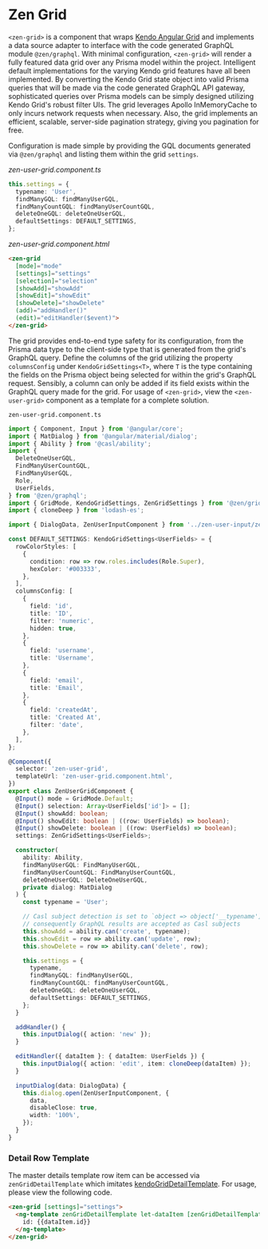 # Zen Grid

`<zen-grid>` is a component that wraps [Kendo Angular Grid](https://www.telerik.com/kendo-angular-ui/components/grid/) and implements a data source adapter to interface with the code generated GraphQL module `@zen/graphql`.  With minimal configuration, `<zen-grid>` will render a fully featured data grid over any Prisma model within the project.  Intelligent default implementations for the varying Kendo grid features have all been implemented.  By converting the Kendo Grid state object into valid Prisma queries that will be made via the code generated GraphQL API gateway, sophisticated queries over Prisma models can be simply designed utilizing Kendo Grid's robust filter UIs.  The grid leverages Apollo InMemoryCache to only incurs network requests when necessary.  Also, the grid implements an efficient, scalable, server-side pagination strategy, giving you pagination for free.

Configuration is made simple by providing the GQL documents generated via `@zen/graphql` and listing them within the grid `settings`.

*zen-user-grid.component.ts*
```ts
this.settings = {
  typename: 'User',
  findManyGQL: findManyUserGQL,
  findManyCountGQL: findManyUserCountGQL,
  deleteOneGQL: deleteOneUserGQL,
  defaultSettings: DEFAULT_SETTINGS,
};
```

*zen-user-grid.component.html*
```html
<zen-grid
  [mode]="mode"
  [settings]="settings"
  [selection]="selection"
  [showAdd]="showAdd"
  [showEdit]="showEdit"
  [showDelete]="showDelete"
  (add)="addHandler()" 
  (edit)="editHandler($event)">
</zen-grid>
```

The grid provides end-to-end type safety for its configuration, from the Prisma data type to the client-side type that is generated from the grid's GraphQL query.  Define the columns of the grid utilizing the property `columnsConfig` under `KendoGridSettings<T>`, where `T` is the type containing the fields on the Prisma object being selected for within the grid's GraphQL request.  Sensibly, a column can only be added if its field exists within the GraphQL query made for the grid.  For usage of `<zen-grid>`, view the `<zen-user-grid>` component as a template for a complete solution.

`zen-user-grid.component.ts`
```ts
import { Component, Input } from '@angular/core';
import { MatDialog } from '@angular/material/dialog';
import { Ability } from '@casl/ability';
import {
  DeleteOneUserGQL,
  FindManyUserCountGQL,
  FindManyUserGQL,
  Role,
  UserFields,
} from '@zen/graphql';
import { GridMode, KendoGridSettings, ZenGridSettings } from '@zen/grid';
import { cloneDeep } from 'lodash-es';

import { DialogData, ZenUserInputComponent } from '../zen-user-input/zen-user-input.component';

const DEFAULT_SETTINGS: KendoGridSettings<UserFields> = {
  rowColorStyles: [
    {
      condition: row => row.roles.includes(Role.Super),
      hexColor: '#003333',
    },
  ],
  columnsConfig: [
    {
      field: 'id',
      title: 'ID',
      filter: 'numeric',
      hidden: true,
    },
    {
      field: 'username',
      title: 'Username',
    },
    {
      field: 'email',
      title: 'Email',
    },
    {
      field: 'createdAt',
      title: 'Created At',
      filter: 'date',
    },
  ],
};

@Component({
  selector: 'zen-user-grid',
  templateUrl: 'zen-user-grid.component.html',
})
export class ZenUserGridComponent {
  @Input() mode = GridMode.Default;
  @Input() selection: Array<UserFields['id']> = [];
  @Input() showAdd: boolean;
  @Input() showEdit: boolean | ((row: UserFields) => boolean);
  @Input() showDelete: boolean | ((row: UserFields) => boolean);
  settings: ZenGridSettings<UserFields>;

  constructor(
    ability: Ability,
    findManyUserGQL: FindManyUserGQL,
    findManyUserCountGQL: FindManyUserCountGQL,
    deleteOneUserGQL: DeleteOneUserGQL,
    private dialog: MatDialog
  ) {
    const typename = 'User';

    // Casl subject detection is set to `object => object['__typename']`
    // consequently GraphQL results are accepted as Casl subjects
    this.showAdd = ability.can('create', typename);
    this.showEdit = row => ability.can('update', row);
    this.showDelete = row => ability.can('delete', row);

    this.settings = {
      typename,
      findManyGQL: findManyUserGQL,
      findManyCountGQL: findManyUserCountGQL,
      deleteOneGQL: deleteOneUserGQL,
      defaultSettings: DEFAULT_SETTINGS,
    };
  }

  addHandler() {
    this.inputDialog({ action: 'new' });
  }

  editHandler({ dataItem }: { dataItem: UserFields }) {
    this.inputDialog({ action: 'edit', item: cloneDeep(dataItem) });
  }

  inputDialog(data: DialogData) {
    this.dialog.open(ZenUserInputComponent, {
      data,
      disableClose: true,
      width: '100%',
    });
  }
}
```

### Detail Row Template

The master details template row item can be accessed via `zenGridDetailTemplate` which imitates  [kendoGridDetailTemplate](https://www.telerik.com/kendo-angular-ui/components/grid/master-detail/detail-template/).  For usage, please view the following code.

```html
<zen-grid [settings]="settings">
  <ng-template zenGridDetailTemplate let-dataItem [zenGridDetailTemplateShowIf]="showDetails">
    id: {{dataItem.id}}
  </ng-template>
</zen-grid>
```